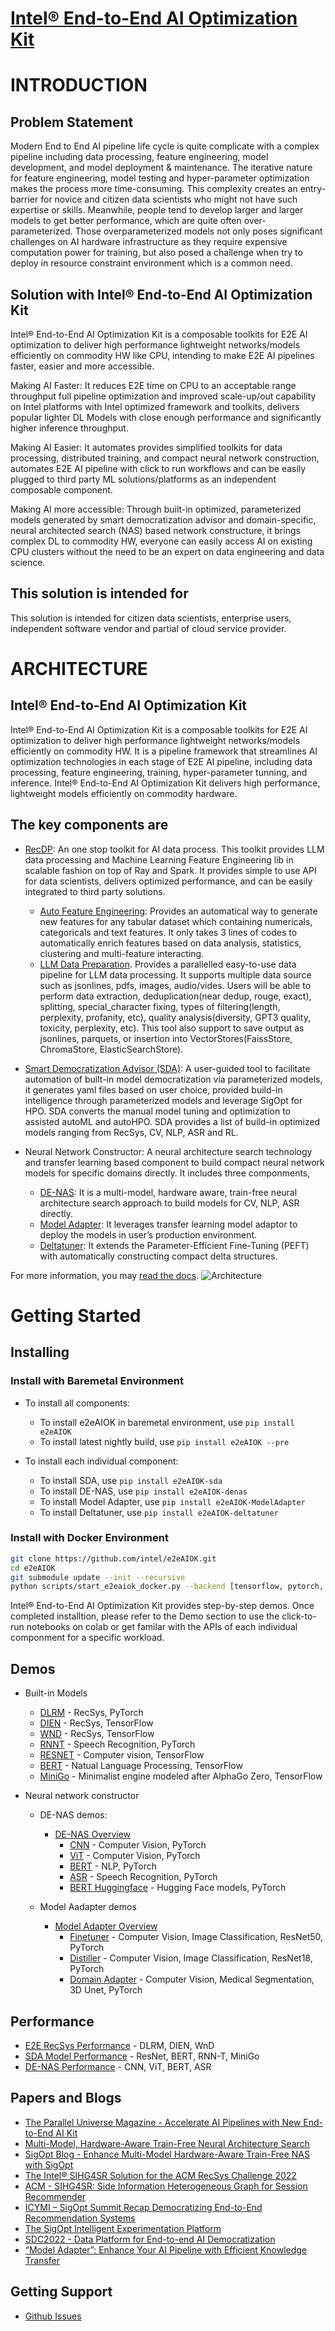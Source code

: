 # [Intel® End-to-End AI Optimization Kit](https://github.com/intel/e2eAIOK)

# INTRODUCTION

## Problem Statement

Modern End to End AI pipeline life cycle is quite complicate with a complex pipeline including data processing, feature engineering, model development, and model deployment & maintenance. The iterative nature for feature engineering, model testing and hyper-parameter optimization makes the process more time-consuming. This complexity creates an entry-barrier for novice and citizen data scientists who might not have such expertise or skills.  Meanwhile, people tend to develop larger and larger models to get better performance, which are quite often over-parameterized.  Those overparameterized models not only poses significant challenges on AI hardware infrastructure as they require expensive computation power for training, but also posed a challenge when try to deploy in resource constraint environment which is a common need.

## Solution with Intel® End-to-End AI Optimization Kit

Intel® End-to-End AI Optimization Kit is a composable toolkits for E2E AI optimization to deliver high performance lightweight networks/models efficiently on commodity HW like CPU, intending to make E2E AI pipelines faster, easier and more accessible.

Making AI Faster: It reduces E2E time on CPU to an acceptable range throughput full pipeline optimization and improved scale-up/out capability on Intel platforms with Intel optimized framework and toolkits, delivers popular lighter DL Models with close enough performance and significantly higher inference throughput.

Making AI Easier: It automates provides simplified toolkits for data processing, distributed training, and compact neural network construction, automates E2E AI pipeline with click to run workflows and can be easily plugged to third party ML solutions/platforms as an independent composable component.

Making AI more accessible:  Through built-in optimized, parameterized models generated by smart democratization advisor and domain-specific, neural architected search (NAS) based network constructure, it brings complex DL to commodity HW, everyone can easily access AI on existing CPU clusters without the need to be an expert on data engineering and data science.

## This solution is intended for

This solution is intended for citizen data scientists, enterprise users, independent software vendor and partial of cloud service provider.

# ARCHITECTURE

## Intel® End-to-End AI Optimization Kit

Intel® End-to-End AI Optimization Kit is a composable toolkits for E2E AI optimization to deliver high performance lightweight networks/models efficiently on commodity HW. It is a pipeline framework that streamlines AI optimization technologies in each stage of E2E AI pipeline, including data processing, feature engineering, training, hyper-parameter tunning, and inference. Intel® End-to-End AI Optimization Kit delivers high performance, lightweight models efficiently on commodity hardware.

## The key components are

* [RecDP](RecDP/README.md):  An one stop toolkit for AI data process. This toolkit provides LLM data processing and Machine Learning Feature Engineering lib in scalable fashion on top of Ray and Spark. It provides simple to use API for data scientists, delivers optimized performance, and can be easily integrated to third party solutions.
  * [Auto Feature Engineering](RecDP/pyrecdp/autofe/README.md): Provides an automatical way to generate new features for any tabular dataset which containing numericals, categoricals and text features. It only takes 3 lines of codes to automatically enrich features based on data analysis, statistics, clustering and multi-feature interacting.
  * [LLM Data Preparation](RecDP/pyrecdp/LLM/README.md). Provides a parallelled easy-to-use data pipeline for LLM data processing. It supports multiple data source such as jsonlines, pdfs, images, audio/vides. Users will be able to perform data extraction, deduplication(near dedup, rouge, exact), splitting, special_character fixing, types of filtering(length, perplexity, profanity, etc), quality analysis(diversity, GPT3 quality, toxicity, perplexity, etc). This tool also support to save output as jsonlines, parquets, or insertion into VectorStores(FaissStore, ChromaStore, ElasticSearchStore).

* [Smart Democratization Advisor (SDA)](e2eAIOK/SDA/README.md): A user-guided tool to facilitate automation of built-in model democratization via parameterized models, it generates yaml files based on user choice, provided build-in intelligence through parameterized models and leverage SigOpt for HPO. SDA converts the manual model tuning and optimization to assisted autoML and autoHPO. SDA provides a list of build-in optimized models ranging from RecSys, CV, NLP, ASR and RL.

* Neural Network Constructor: A neural architecture search technology and transfer learning based component to build compact neural network models for specific domains directly. It includes three componments, 
  - [DE-NAS](e2eAIOK/DeNas/README.md): It is a multi-model, hardware aware, train-free neural architecture search approach to build models for CV, NLP, ASR directly.
  - [Model Adapter](e2eAIOK/ModelAdapter/README.md): It leverages transfer learning model adaptor to deploy the models in user’s production environment.
  - [Deltatuner](e2eAIOK/deltatuner/README.md): It extends the Parameter-Efficient Fine-Tuning (PEFT) with automatically constructing compact delta structures.

For more information, you may [read the docs](https://github.com/intel/e2eAIOK).
![Architecture](./docs/source/aiok_workflow.png)

# Getting Started

## Installing

### Install with Baremetal Environment

 - To install all components:
   - To install e2eAIOK in baremetal environment, use `pip install e2eAIOK`
   - To install latest nightly build, use `pip install e2eAIOK --pre`

 - To install each individual component:
   - To install SDA, use `pip install e2eAIOK-sda`
   - To install DE-NAS, use `pip install e2eAIOK-denas`
   - To install Model Adapter, use `pip install e2eAIOK-ModelAdapter`
   - To install Deltatuner, use `pip install e2eAIOK-deltatuner`

### Install with Docker Environment
``` bash
git clone https://github.com/intel/e2eAIOK.git
cd e2eAIOK
git submodule update --init --recursive
python scripts/start_e2eaiok_docker.py --backend [tensorflow, pytorch, pytorch112] --dataset_path ../ --workers host1, host2, host3, host4 --proxy "http://addr:ip"
```

Intel® End-to-End AI Optimization Kit provides step-by-step demos. Once completed installtion, please refer to the Demo section to use the click-to-run notebooks on colab or get familar with the APIs of each individual componment for a specific workload. 

## Demos

* Built-in Models
  * [DLRM](demo/builtin/dlrm/DLRM_DEMO.ipynb) - RecSys, PyTorch
  * [DIEN](demo/builtin/dien/DIEN_DEMO.ipynb) - RecSys, TensorFlow
  * [WND](demo/builtin/wnd/WND_DEMO.ipynb) - RecSys, TensorFlow
  * [RNNT](demo/builtin/rnnt/RNNT_DEMO.ipynb) - Speech Recognition, PyTorch
  * [RESNET](demo/builtin/resnet/RESNET_DEMO.ipynb) - Computer vision, TensorFlow
  * [BERT](demo/builtin/bert/BERT_DEMO.ipynb) - Natual Language Processing, TensorFlow
  * [MiniGo](demo/builtin/minigo/MiniGo_DEMO.ipynb) - Minimalist engine modeled after AlphaGo Zero, TensorFlow

* Neural network constructor 

  * DE-NAS demos:
    * [DE-NAS Overview](demo/denas/DENAS_SUMMARY.ipynb) 
      * [CNN](demo/denas/computer_vision/DENAS_CNN_DEMO.ipynb) - Computer Vision, PyTorch
      * [ViT](demo/denas/computer_vision/DENAS_ViT_DEMO.ipynb) - Computer Vision, PyTorch
      * [BERT](demo/denas/bert/DENAS_BERT_DEMO.ipynb) - NLP, PyTorch
      * [ASR](demo/denas/asr/DENAS_ASR_DEMO.ipynb) - Speech Recognition, PyTorch
      * [BERT Huggingface](demo/denas/hf/DENAS_HF_DEMO.ipynb) - Hugging Face models, PyTorch
  
  * Model Aadapter demos
     * [Model Adapter Overview](demo/ma/Model_Adapter_Summary.ipynb) 
       * [Finetuner](demo/ma/finetuner/Model_Adapter_Finetuner_Walkthrough_ResNet50_CIFAR100.ipynb) - Computer Vision, Image Classification, ResNet50, PyTorch
       * [Distiller](demo/ma/distiller/Model_Adapter_Distiller_Walkthrough_VIT_to_ResNet18_CIFAR100.ipynb) - Computer Vision, Image Classification, ResNet18, PyTorch
       * [Domain Adapter](demo/ma/domain_adapter/Model_Adapter_Domain_Adapter_Walkthrough_Unet_KITS19.ipynb) - Computer Vision, Medical Segmentation, 3D Unet, PyTorch

## Performance

* [E2E RecSys Performance](docs/source/e2e_recsys_performance.md) - DLRM, DIEN, WnD
* [SDA Model Performance](docs/source/sda_model_performance.md) - ResNet, BERT, RNN-T, MiniGo
* [DE-NAS Performance](docs/source/denas_performance.md) - CNN, ViT, BERT, ASR

## Papers and Blogs

* [The Parallel Universe Magazine - Accelerate AI Pipelines with New End-to-End AI Kit](https://www.intel.com/content/www/us/en/developer/articles/technical/accelerate-ai-with-intel-e2e-ai-optimization-kit.html)
* [Multi-Model, Hardware-Aware Train-Free Neural Architecture Search](https://community.intel.com/t5/Blogs/Tech-Innovation/Artificial-Intelligence-AI/Multi-Model-Hardware-Aware-Train-Free-Neural-Architecture-Search/post/1479863)
* [SigOpt Blog - Enhance Multi-Model Hardware-Aware Train-Free NAS with SigOpt](https://sigopt.com/blog/enhance-multi-model-hardware-aware-train-free-nas-with-sigopt)
* [The Intel® SIHG4SR Solution for the ACM RecSys Challenge 2022](https://www.intel.com/content/www/us/en/developer/articles/technical/sihg4sr-graph-solution-for-recsys-challenge-2022.html)
* [ACM - SIHG4SR: Side Information Heterogeneous Graph for Session Recommender](https://dl.acm.org/doi/abs/10.1145/3556702.3556852)
* [ICYMI – SigOpt Summit Recap Democratizing End-to-End Recommendation Systems](https://sigopt.com/blog/icymi-sigopt-summit-recap-democratizing-end-to-end-recommendation-systems-with-jian-zhang/)
* [The SigOpt Intelligent Experimentation Platform](https://www.intel.com/content/www/us/en/developer/articles/technical/sigopt-intelligent-experimentation-platform.html#gs.gz2ls6)
* [SDC2022 - Data Platform for End-to-end AI Democratization](https://storagedeveloper.org/events/sdc-2022/agenda/session/326)
* [“Model Adapter”: Enhance Your AI Pipeline with Efficient Knowledge Transfer](https://community.intel.com/t5/Blogs/Tech-Innovation/Artificial-Intelligence-AI/Model-Adapter-Enhance-Your-AI-Pipeline-with-Efficient-Knowledge/post/1499303)


## Getting Support

* [Github Issues](https://github.com/intel/e2eAIOK/issues)
